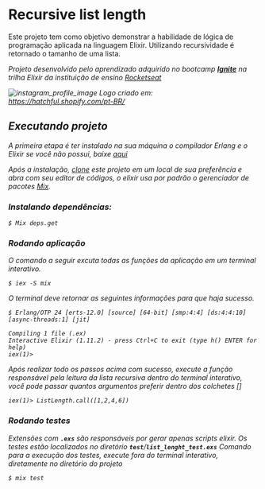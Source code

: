 # Recursive list length
Este projeto tem como objetivo demonstrar a habilidade de lógica de programação aplicada na linguagem Elixir. Utilizando recursividade é retornado o tamanho de uma lista. 

<em>Projeto desenvolvido pelo aprendizado adquirido no bootcamp <a href="https://help.rocketseat.com.br/hc/pt-br/sections/1500000466461-Ignite"><b>Ignite</b></a> na trilha Elixir da instituição de ensino <a href="https://rocketseat.com.br/">Rocketseat<a><em>

![instagram_profile_image](https://user-images.githubusercontent.com/56320849/118588503-e02bfa80-b774-11eb-8039-1e7643bccf80.png)
<em>Logo criado em: https://hatchful.shopify.com/pt-BR/</em>

## Executando projeto
A primeira etapa é ter instalado na sua máquina o compilador Erlang e o Elixir se você não possui, baixe <a href="https://elixir-lang.org/install.html">aqui</a>

Após a instalação, <a href="https://github.com/barretot/list-length-elixir">clone</a> este projeto em um local de sua preferência e abra com seu editor de códigos, o elixir usa por padrão o gerenciador de pacotes <a href="https://elixirschool.com/pt/lessons/basics/mix/">Mix</a>.

### Instalando dependências:

```
$ Mix deps.get 
```

### Rodando aplicação
O comando a seguir excuta todas as funções da aplicação em um terminal interativo.
```
$ iex -S mix
```
O terminal deve retornar as seguintes informações para que haja sucesso.
```
$ Erlang/OTP 24 [erts-12.0] [source] [64-bit] [smp:4:4] [ds:4:4:10] [async-threads:1] [jit]

Compiling 1 file (.ex)
Interactive Elixir (1.11.2) - press Ctrl+C to exit (type h() ENTER for help)
iex(1)> 
```
Após realizar todo os passos acima com sucesso, execute a função responsável pela leitura da lista recursiva dentro do terminal interativo, você pode passar quantos argumentos preferir dentro dos colchetes []
```
iex(1)> ListLength.call([1,2,4,6])
```
### Rodando testes
Extensões com **`.exs`** são responsáveis por gerar apenas scripts elixir.
Os testes estão localizados no diretório **`test`**/**`list_lenght_test.exs`**
Comando para a execução dos testes, execute fora do terminal interativo, diretamente no diretório do projeto
```
$ mix test
```

